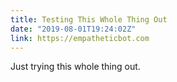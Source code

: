 ```yaml
---
title: Testing This Whole Thing Out
date: "2019-08-01T19:24:02Z"
link: https://empatheticbot.com
---
```


Just trying this whole thing out.
